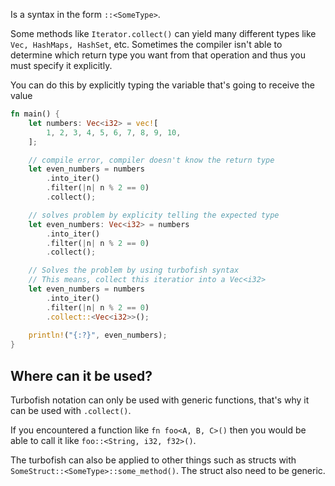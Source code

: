 Is a syntax in the form `::<SomeType>`.

Some methods like `Iterator.collect()` can yield many different types like `Vec, HashMaps, HashSet`, etc. Sometimes the compiler isn't able to determine which return type you want from that operation and thus you must specify it explicitly.

You can do this by explicitly typing the variable that's going to receive the value
```rust
fn main() {
	let numbers: Vec<i32> = vec![
		1, 2, 3, 4, 5, 6, 7, 8, 9, 10,
	];

	// compile error, compiler doesn't know the return type
	let even_numbers = numbers
		.into_iter()
		.filter(|n| n % 2 == 0)
		.collect();

	// solves problem by explicity telling the expected type
	let even_numbers: Vec<i32> = numbers
		.into_iter()
		.filter(|n| n % 2 == 0)
		.collect();

	// Solves the problem by using turbofish syntax
	// This means, collect this iteratior into a Vec<i32>
	let even_numbers = numbers
		.into_iter()
		.filter(|n| n % 2 == 0)
		.collect::<Vec<i32>>();
		
	println!("{:?}", even_numbers);
}
```
## Where can it be used?
Turbofish notation can only be used with generic functions, that's why it can be used with `.collect()`.

If you encountered a function like `fn foo<A, B, C>()` then you would be able to call it like `foo::<String, i32, f32>()`.

The turbofish can also be applied to other things such as structs with `SomeStruct::<SomeType>::some_method()`. The struct also need to be generic.